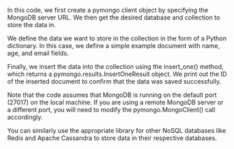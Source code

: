 In this code, we first create a pymongo client object by specifying the MongoDB server URL. We then get the desired database and collection to store the data in.

We define the data we want to store in the collection in the form of a Python dictionary. In this case, we define a simple example document with name, age, and email fields.

Finally, we insert the data into the collection using the insert_one() method, which returns a pymongo.results.InsertOneResult object. We print out the ID of the inserted document to confirm that the data was saved successfully.

Note that the code assumes that MongoDB is running on the default port (27017) on the local machine. If you are using a remote MongoDB server or a different port, you will need to modify the pymongo.MongoClient() call accordingly.

You can similarly use the appropriate library for other NoSQL databases like Redis and Apache Cassandra to store data in their respective databases.